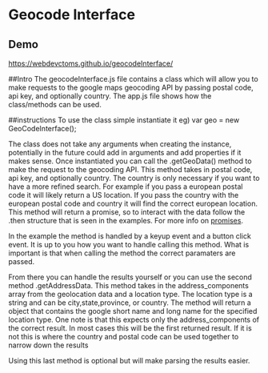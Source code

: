 # Geocode Interface

## Demo
https://webdevctoms.github.io/geocodeInterface/

##Intro
The geocodeInterface.js file contains a class which will allow you to make requests to the google maps geocoding API by passing postal code, api key, and optionally country. The app.js file shows how the class/methods can be used.

##instructions
To use the class simple instantiate it eg) var geo = new GeoCodeInterface();

The class does not take any arguments when creating the instance, potentially in the future could add in arguments and add properties if it makes sense. Once instantiated you can call the .getGeoData() method to make the request to the geocoding API. This method takes in postal code, api key, and optionally country. The country is only necessary if you want to have a more refined search. For example if you pass a european postal code it will likely return a US location. If you pass the country with the european postal code and country it will find the correct european location. This method will return a promise, so to interact with the data follow the .then structure that is seen in the examples. For more info on <a href="https://developers.google.com/web/fundamentals/primers/promises" target="_blank">promises</a>.

In the example the method is handled by a keyup event and a button click event. It is up to you how you want to handle calling this method. What is important is that when calling the method the correct paramaters are passed.

From there you can handle the results yourself or you can use the second method .getAddressData. This method takes in the address_components array from the geolocation data and a location type. The location type is a string and can be city,state,province, or country. The method will return a object that contains the google short name and long name for the specified location type. One note is that this expects only the address_components of the correct result. In most cases this will be the first returned result. If it is not this is where the country and postal code can be used together to narrow down the results

Using this last method is optional but will make parsing the results easier. 

